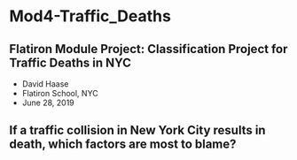# Mod4-Traffic_Deaths
## Flatiron Module Project: Classification Project for Traffic Deaths in NYC
* David Haase
* Flatiron School, NYC
* June 28, 2019

## If a traffic collision in New York City results in death, which factors are most to blame?
